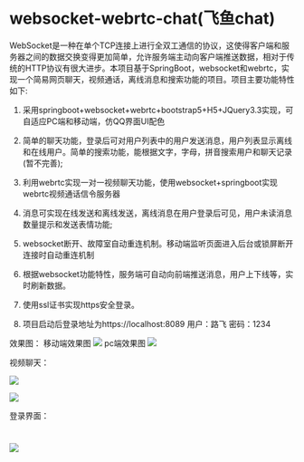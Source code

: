 # websocket-webrtc-chat(飞鱼chat)
  WebSocket是一种在单个TCP连接上进行全双工通信的协议，这使得客户端和服务器之间的数据交换变得更加简单，允许服务端主动向客户端推送数据，相对于传统的HTTP协议有很大进步。本项目基于SpringBoot，websocket和webrtc，实现一个简易网页聊天，视频通话，离线消息和搜索功能的项目。项目主要功能特性如下:

1. 采用springboot+websocket+webrtc+bootstrap5+H5+JQuery3.3实现，可自适应PC端和移动端，仿QQ界面UI配色

2. 简单的聊天功能，登录后可对用户列表中的用户发送消息，用户列表显示离线和在线用户。简单的搜索功能，能根据文字，字母，拼音搜索用户和聊天记录(暂不完善);

3. 利用webrtc实现一对一视频聊天功能，使用websocket+springboot实现webrtc视频通话信令服务器

4. 消息可实现在线发送和离线发送，离线消息在用户登录后可见，用户未读消息数量提示和发送表情功能;

5. websocket断开、故障室自动重连机制。移动端监听页面进入后台或锁屏断开连接时自动重连机制
5. 根据websocket功能特性，服务端可自动向前端推送消息，用户上下线等，实时刷新数据。
5. 使用ssl证书实现https安全登录。
5. 项目启动后登录地址为https://localhost:8089 用户：路飞 密码：1234


  效果图：
  移动端效果图
![](https://bucket-typora-kw.oss-cn-beijing.aliyuncs.com/typora-image/%E7%A7%BB%E5%8A%A8%E7%AB%AF.png)
  pc端效果图
![](https://bucket-typora-kw.oss-cn-beijing.aliyuncs.com/typora-image/pc%E7%AB%AF.png)

视频聊天：

![](https://bucket-typora-kw.oss-cn-beijing.aliyuncs.com/typora-image/%E8%A7%86%E9%A2%911.png)

![](https://bucket-typora-kw.oss-cn-beijing.aliyuncs.com/typora-image/%E8%A7%86%E9%A2%912.png)

登录界面：

![](https://bucket-typora-kw.oss-cn-beijing.aliyuncs.com/typora-image/%E7%99%BB%E5%BD%95%E9%A1%B5.png)
=======






